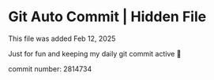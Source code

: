 # Git Auto Commit | Hidden File

This file was added Feb 12, 2025

Just for fun and keeping my daily git commit active 🤪

commit number: 2814734
